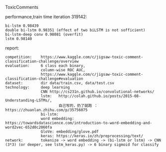 ToxicComments

performance,train time iteration 319142:

    bi-lstm 0.98439
    double bi-lstm 0.98351 (effect of two biLSTM is not sofficient)
    bi-lstm-deep conv 0.98081 (overfit)
    lstm 0.98140

report:
    
    competition:    https://www.kaggle.com/c/jigsaw-toxic-comment-classification-challenge/overview
    evaluation:     6 class each binary, 
                    column-wise ROC AUC, 
                    https://www.kaggle.com/c/jigsaw-toxic-comment-classification-challenge#evaluation
    dataset:        dir data/train.csv, data/test.csv
    technology:     deep learning
                    CNN http://cs231n.github.io/convolutional-networks/
                    lstm:   http://colah.github.io/posts/2015-08-Understanding-LSTMs/,
                            自己写的，扔了就跑 ： https://zhuanlan.zhihu.com/p/35756075
                    bi-lstm: 
                    word embedding: https://towardsdatascience.com/introduction-to-word-embedding-and-word2vec-652d0c2060fa
                    GloVe: embedding/glove.pdf
                    keras: https://keras.io/zh/preprocessing/text/
    network:        tokenize -> word embedding -> (bi-lstm or lstm) -> CNN (3*3) (or deeper, see lstm_keras.py) -> 6 binary sigmoid for classify

 
                            
    
    